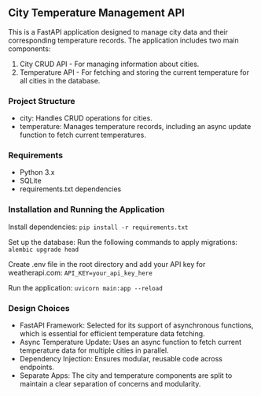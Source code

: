 ## City Temperature Management API
This is a FastAPI application designed to manage city data and their corresponding temperature records. The application includes two main components:
1. City CRUD API - For managing information about cities.
2. Temperature API - For fetching and storing the current temperature for all cities in the database.

### Project Structure
- city: Handles CRUD operations for cities.
- temperature: Manages temperature records, including an async update function to fetch current temperatures.

### Requirements
- Python 3.x
- SQLite
- requirements.txt dependencies

### Installation and Running the Application
Install dependencies:
`pip install -r requirements.txt`

Set up the database: Run the following commands to apply migrations:
`alembic upgrade head`

Create .env file in the root directory and add your API key for weatherapi.com:
`API_KEY=your_api_key_here`

Run the application:
`uvicorn main:app --reload`

### Design Choices
- FastAPI Framework: Selected for its support of asynchronous functions, which is essential for efficient temperature data fetching.
- Async Temperature Update: Uses an async function to fetch current temperature data for multiple cities in parallel.
- Dependency Injection: Ensures modular, reusable code across endpoints.
- Separate Apps: The city and temperature components are split to maintain a clear separation of concerns and modularity.
